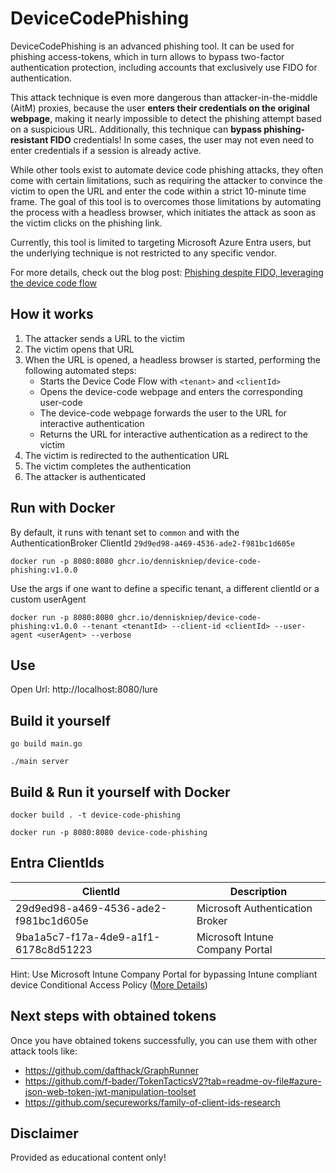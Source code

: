 # DeviceCodePhishing
DeviceCodePhishing is an advanced phishing tool.
It can be used for phishing access-tokens, which in turn allows to bypass two-factor authentication protection, including accounts that exclusively use FIDO for authentication.

This attack technique is even more dangerous than attacker-in-the-middle (AitM) proxies, because the 
user **enters their credentials on the original webpage**, making it nearly impossible to detect the phishing attempt based on a suspicious URL.
Additionally, this technique can **bypass phishing-resistant FIDO** credentials!
In some cases, the user may not even need to enter credentials if a session is already active.

While other tools exist to automate device code phishing attacks, they often come with certain limitations, 
such as requiring the attacker to convince the victim to open the URL and enter the code within a strict 10-minute time frame.
The goal of this tool is to overcomes those limitations by automating the process with a headless browser, which initiates the attack 
as soon as the victim clicks on the phishing link.

Currently, this tool is limited to targeting Microsoft Azure Entra users, but the underlying technique is not restricted to any specific vendor.

For more details, check out the blog post: [Phishing despite FIDO, leveraging the device code flow](https://denniskniep.github.io/posts/09-device-code-phishing)

## How it works
1. The attacker sends a URL to the victim
2. The victim opens that URL
3. When the URL is opened, a headless browser is started, performing the following automated steps:
   - Starts the Device Code Flow with `<tenant>` and `<clientId>`
   - Opens the device-code webpage and enters the corresponding user-code
   - The device-code webpage forwards the user to the URL for interactive authentication
   - Returns the URL for interactive authentication as a redirect to the victim
4. The victim is redirected to the authentication URL
5. The victim completes the authentication
6. The attacker is authenticated



## Run with Docker
By default, it runs with tenant set to `common` and with the AuthenticationBroker ClientId `29d9ed98-a469-4536-ade2-f981bc1d605e`
```shell
docker run -p 8080:8080 ghcr.io/denniskniep/device-code-phishing:v1.0.0
```

Use the args if one want to define a specific tenant, a different clientId or a custom userAgent
```shell
docker run -p 8080:8080 ghcr.io/denniskniep/device-code-phishing:v1.0.0 --tenant <tenantId> --client-id <clientId> --user-agent <userAgent> --verbose
```

## Use
Open Url: 
http://localhost:8080/lure

## Build it yourself 
```shell
go build main.go
```

```shell
./main server
```


## Build & Run it yourself with Docker
```shell
docker build . -t device-code-phishing
```

```shell
docker run -p 8080:8080 device-code-phishing
```

## Entra ClientIds

| ClientId                             | Description                     |
|--------------------------------------|---------------------------------|
| 29d9ed98-a469-4536-ade2-f981bc1d605e | Microsoft Authentication Broker |
| 9ba1a5c7-f17a-4de9-a1f1-6178c8d51223 | Microsoft Intune Company Portal |

Hint: Use Microsoft Intune Company Portal for bypassing Intune compliant device Conditional Access Policy ([More Details](https://i.blackhat.com/EU-24/Presentations/EU-24-Chudo-Unveiling-the-Power-of-Intune-Leveraging-Intune-for-Breaking-Into-Your-Cloud-and-On-Premise.pdf))

## Next steps with obtained tokens
Once you have obtained tokens successfully, you can use them with other attack tools like:
* https://github.com/dafthack/GraphRunner
* https://github.com/f-bader/TokenTacticsV2?tab=readme-ov-file#azure-json-web-token-jwt-manipulation-toolset
* https://github.com/secureworks/family-of-client-ids-research

## Disclaimer
Provided as educational content only!